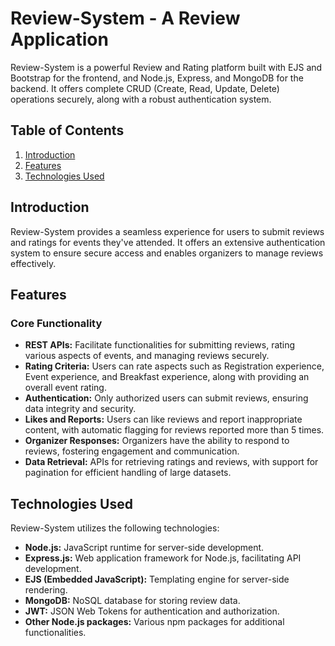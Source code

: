 # Review-System - A Review Application

Review-System is a powerful Review and Rating platform built with EJS and Bootstrap for the frontend, and Node.js, Express, and MongoDB for the backend. It offers complete CRUD (Create, Read, Update, Delete) operations securely, along with a robust authentication system.

## Table of Contents
1. [Introduction](#introduction)
2. [Features](#features)
3. [Technologies Used](#technologies-used)

## Introduction

Review-System provides a seamless experience for users to submit reviews and ratings for events they've attended. It offers an extensive authentication system to ensure secure access and enables organizers to manage reviews effectively.

## Features

### Core Functionality
- **REST APIs:** Facilitate functionalities for submitting reviews, rating various aspects of events, and managing reviews securely.
- **Rating Criteria:** Users can rate aspects such as Registration experience, Event experience, and Breakfast experience, along with providing an overall event rating.
- **Authentication:** Only authorized users can submit reviews, ensuring data integrity and security.
- **Likes and Reports:** Users can like reviews and report inappropriate content, with automatic flagging for reviews reported more than 5 times.
- **Organizer Responses:** Organizers have the ability to respond to reviews, fostering engagement and communication.
- **Data Retrieval:** APIs for retrieving ratings and reviews, with support for pagination for efficient handling of large datasets.

## Technologies Used

Review-System utilizes the following technologies:
- **Node.js:** JavaScript runtime for server-side development.
- **Express.js:** Web application framework for Node.js, facilitating API development.
- **EJS (Embedded JavaScript):** Templating engine for server-side rendering.
- **MongoDB:** NoSQL database for storing review data.
- **JWT:** JSON Web Tokens for authentication and authorization.
- **Other Node.js packages:** Various npm packages for additional functionalities.

